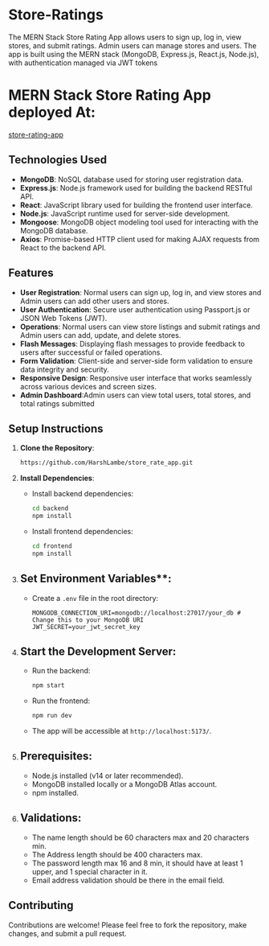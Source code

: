 # Store-Ratings

The MERN Stack Store Rating App allows users to sign up, log in, view stores, and submit ratings. Admin users can manage stores and users. The app is built using the MERN stack (MongoDB, Express.js, React.js, Node.js), with authentication managed via JWT tokens 
# MERN Stack Store Rating App deployed At:
[store-rating-app](https://polite-bunny-6c78c3.netlify.app/)



## Technologies Used

- **MongoDB**: NoSQL database used for storing user registration data.
- **Express.js**: Node.js framework used for building the backend RESTful API.
- **React**: JavaScript library used for building the frontend user interface.
- **Node.js**: JavaScript runtime used for server-side development.
- **Mongoose**: MongoDB object modeling tool used for interacting with the MongoDB database.
- **Axios**: Promise-based HTTP client used for making AJAX requests from React to the backend API.

## Features

- **User Registration**: Normal users can sign up, log in, and view stores and Admin users can add other users and stores.
- **User Authentication**: Secure user authentication using Passport.js or JSON Web Tokens (JWT).
- **Operations**: Normal users can view store listings and submit ratings and Admin users can add, update, and delete stores.
- **Flash Messages**: Displaying flash messages to provide feedback to users after successful or failed operations.
- **Form Validation**: Client-side and server-side form validation to ensure data integrity and security.
- **Responsive Design**: Responsive user interface that works seamlessly across various devices and screen sizes.
- **Admin Dashboard**:Admin users can view total users, total stores, and total ratings submitted

## Setup Instructions

1. **Clone the Repository**:
   ```bash
   https://github.com/HarshLambe/store_rate_app.git
   ```

2. **Install Dependencies**:
   - Install backend dependencies:
     ```bash
     cd backend
     npm install
     ```
   - Install frontend dependencies:
     ```bash
     cd frontend
     npm install
     ```

3. ## Set Environment Variables**:
   - Create a `.env` file in the root directory:
     ```
     MONGODB_CONNECTION_URI=mongodb://localhost:27017/your_db # Change this to your MongoDB URI
     JWT_SECRET=your_jwt_secret_key
     ```

4. ## Start the Development Server:
   - Run the backend:
     ```bash
     npm start
     ```
   - Run the frontend:
     ```bash
     npm run dev
     ```
   - The app will be accessible at `http://localhost:5173/`.
5. ## Prerequisites:
    - Node.js installed (v14 or later recommended).
    - MongoDB installed locally or a MongoDB Atlas account.
    - npm installed.
6. ## Validations:
    - The name length should be 60 characters max and 20 characters min.
   - The Address length should be 400 characters max.
    - The password length max 16 and 8 min, it should have at least 1  upper, and 1 special character in it.
    - Email address validation should be there in the email field.
   
## Contributing

Contributions are welcome! Please feel free to fork the repository, make changes, and submit a pull request.



